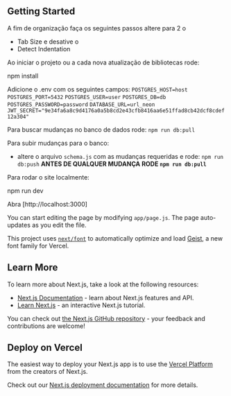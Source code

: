 
## Getting Started
A fim de organização faça os seguintes passos
altere para 2 o
- Tab Size
e desative o
- Detect Indentation

Ao iniciar o projeto ou a cada nova atualização de bibliotecas rode:

npm install

Adicione o .env com os seguintes campos:
`POSTGRES_HOST=host`
`POSTGRES_PORT=5432`
`POSTGRES_USER=user`
`POSTGRES_DB=db`
`POSTGRES_PASSWORD=password`
`DATABASE_URL=url_neon`
`JWT_SECRET="9e34fa6a8c9d4176a0a5b8cd2e43cfb8416aa6e51ffad8cb42dcf8cdef12a304"`

Para buscar mudanças no banco de dados rode:
`npm run db:pull`

Para subir mudanças para o banco:
- altere o arquivo `schema.js` com as mudanças requeridas
e rode:
`npm run db:push`
**ANTES DE QUALQUER MUDANÇA RODE `npm run db:pull`**

Para rodar o site localmente:

npm run dev

Abra [http://localhost:3000]


You can start editing the page by modifying `app/page.js`. The page auto-updates as you edit the file.





This project uses [`next/font`](https://nextjs.org/docs/app/building-your-application/optimizing/fonts) to automatically optimize and load [Geist](https://vercel.com/font), a new font family for Vercel.

## Learn More

To learn more about Next.js, take a look at the following resources:

- [Next.js Documentation](https://nextjs.org/docs) - learn about Next.js features and API.
- [Learn Next.js](https://nextjs.org/learn) - an interactive Next.js tutorial.

You can check out [the Next.js GitHub repository](https://github.com/vercel/next.js) - your feedback and contributions are welcome!

## Deploy on Vercel

The easiest way to deploy your Next.js app is to use the [Vercel Platform](https://vercel.com/new?utm_medium=default-template&filter=next.js&utm_source=create-next-app&utm_campaign=create-next-app-readme) from the creators of Next.js.

Check out our [Next.js deployment documentation](https://nextjs.org/docs/app/building-your-application/deploying) for more details.
